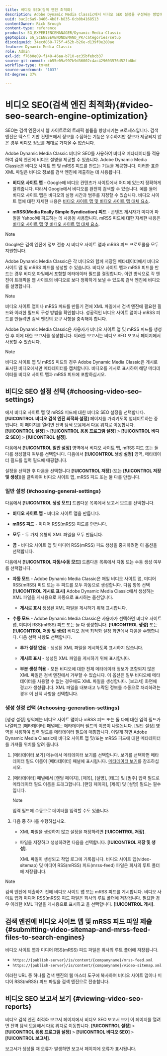 ```yaml
---
title: 비디오 SEO(검색 엔진 최적화)
description: Adobe Dynamic Media Classic에서 비디오 SEO 설정을 구성하는 방법에 대해 알아봅니다.
uuid: bac2c6a9-8466-4b8f-b835-6cb0b4168513
contentOwner: Rick Brough
content-type: reference
products: SG_EXPERIENCEMANAGER/Dynamic-Media-Classic
geptopics: SG_SCENESEVENONDEMAND_PK/categories/setup
discoiquuid: 34ecd868-775f-452b-b26e-d139f0e280ae
feature: Dynamic Media Classic
role: Admin
exl-id: f76b0e09-f148-46aa-b710-ec35bfebcb37
source-git-commit: cb55e09a997b9d36002c4ac429603576d52fb8bd
workflow-type: tm+mt
source-wordcount: '1037'
ht-degree: 37%

---
```


# 비디오 SEO(검색 엔진 최적화){#video-seo-search-engine-optimization}

SEO는 검색 엔진에서 웹 사이트로의 트래픽 볼륨을 향상시키는 프로세스입니다. 검색 엔진은 텍스트 기반 컨텐츠에서 정보를 수집하는 기능은 우수하지만 정보가 제공되지 않은 경우 비디오 정보를 제대로 가져올 수 없습니다.

Adobe Dynamic Media Classic 비디오 SEO를 사용하여 비디오 메타데이터를 적용하여 검색 엔진에 비디오 설명을 제공할 수 있습니다. Adobe Dynamic Media Classic은 비디오 사이트 맵 및 mRSS 피드를 만드는 기능을 제공합니다. 이러한 표준 XML 파일은 비디오 정보를 검색 엔진에 제출하는 데 사용됩니다.

* **비디오 사이트 맵** - Google에 비디오 컨텐츠가 사이트에서 어디에 있는지 정확하게 알려줍니다. 따라서 Google에서 비디오를 완전히 검색할 수 있습니다. 예를 들어 비디오 사이트 맵은 비디오의 실행 시간과 범주를 지정할 수 있습니다. 비디오 사이트 맵에 대한 자세한 내용은 [비디오 사이트 맵 및 비디오 사이트 맵 대체 요소](https://developers.google.com/search/docs/crawling-indexing/sitemaps/video-sitemaps?visit_id=637558394348624754-567115452&amp;rd=1).

* **mRSS(Media Really Simple Syndication) 피드** - 콘텐츠 게시자가 미디어 파일을 Yahoo!에 피드하는 데 사용됨 사용합니다. mRSS 피드에 대한 자세한 내용은 [비디오 사이트 맵 및 비디오 사이트 맵 대체 요소](https://developers.google.com/search/docs/crawling-indexing/sitemaps/video-sitemaps?visit_id=637558394348624754-567115452&amp;rd=1).

>[!NOTE]
>
>Google은 검색 엔진에 정보 전송 시 비디오 사이트 맵과 mRSS 피드 프로토콜을 모두 지원합니다.

Adobe Dynamic Media Classic은 각 비디오와 함께 저장된 메타데이터에서 비디오 사이트 맵 및 mRSS 피드를 생성할 수 있습니다. 비디오 사이트 맵과 mRSS 피드를 만드는 경우 비디오 파일에서 포함할 메타데이터 필드를 결정합니다. 이런 방식으로 각 엔진이 트래픽을 웹 사이트의 비디오로 보다 정확하게 보낼 수 있도록 검색 엔진에 비디오를 설명합니다.

>[!NOTE]
>
>비디오 사이트 맵이나 mRSS 피드를 만들기 전에 XML 파일에서 검색 엔진에 필요한 필드와 이러한 필드의 구성 방법을 확인합니다. 성공적인 비디오 사이트 맵이나 mRSS 피드를 만들려면 검색 엔진의 요구 사항을 충족해야 합니다.

Adobe Dynamic Media Classic은 사용자가 비디오 사이트 맵 및 mRSS 피드를 생성한 후 이에 대한 보고서를 생성합니다. 이러한 보고서는 비디오 SEO 보고서 페이지에서 사용할 수 있습니다.

>[!NOTE]
>
>비디오 사이트 맵 및 mRSS 피드의 경우 Adobe Dynamic Media Classic은 게시로 표시된 비디오에서만 메타데이터를 캡처합니다. 비디오를 게시로 표시하여 해당 메타데이터를 비디오 사이트 맵과 mRSS 피드에 포함하십시오.

## 비디오 SEO 설정 선택 {#choosing-video-seo-settings}

에서 비디오 사이트 맵 및 mRSS 피드에 대한 비디오 SEO 설정을 선택합니다. **[!UICONTROL 비디오 검색 엔진 최적화 설정]** 페이지를 가리키도록 업데이트하는 중입니다. 이 페이지를 열려면 전역 탐색 모음에서 다음 위치로 이동합니다. **[!UICONTROL 설정]** > **[!UICONTROL 응용 프로그램 설정]** > **[!UICONTROL 비디오 SEO]** > **[!UICONTROL 설정]**.

다음에서 **[!UICONTROL 일반 설정]** 영역에서 비디오 사이트 맵, mRSS 피드 또는 둘 다를 생성할지 여부를 선택합니다. 다음에서 **[!UICONTROL 생성 설정]** 영역, 메타데이터 필드를 입력 필드에 매핑합니다.

설정을 선택한 후 다음을 선택합니다 **[!UICONTROL 저장]** (또는 **[!UICONTROL 저장 및 생성]**)을 클릭하여 비디오 사이트 맵, mRSS 피드 또는 둘 다를 만듭니다.

### 일반 설정 {#choosing-general-settings}

다음에서 **[!UICONTROL 생성 모드]** 드롭다운 목록에서 보고서 모드를 선택합니다.

* **비디오 사이트 맵** - 비디오 사이트 맵을 만듭니다.

* **mRSS 피드** - 미디어 RSS(mRSS) 피드를 만듭니다.

* **모두** - 두 가지 유형의 XML 파일을 모두 만듭니다.

* **끔** - 비디오 사이트 맵 및 미디어 RSS(mRSS) 피드 생성을 중지하려면 이 옵션을 선택합니다.

다음에서 **[!UICONTROL 자동/수동 모드]** 드롭다운 목록에서 자동 또는 수동 생성 여부를 선택합니다.

* **자동 모드** - Adobe Dynamic Media Classic은 매일 비디오 사이트 맵, 미디어 RSS(mRSS) 피드 또는 두 피드를 모두 자동으로 생성합니다. 다음 항목 선택 **[!UICONTROL 게시로 표시]** Adobe Dynamic Media Classic에서 생성하는 XML 파일을 게시용으로 자동으로 표시하는 옵션입니다.

   * **게시로 표시** 생성된 XML 파일을 게시하기 위해 표시합니다.

* **수동 모드** - Adobe Dynamic Media Classic은 사용자가 선택하면 비디오 사이트 맵, 미디어 RSS(mRSS) 피드 또는 둘 다 생성합니다. **[!UICONTROL 생성]** 또는 **[!UICONTROL 저장 및 생성]** 비디오 검색 최적화 설정 화면에서 다음을 수행합니다. 다음 선택 사항도 선택합니다.

   * **추가 설정 없음** - 생성된 XML 파일을 게시하도록 표시하지 않습니다.

   * **게시로 표시** - 생성된 XML 파일을 게시하기 위해 표시합니다.

   * **부분 생성 허용** - 모든 비디오에 대한 전체 메타데이터 정보가 포함되지 않은 XML 파일은 검색 엔진에서 거부할 수 있습니다. 이 옵션은 일부 비디오에 메타데이터를 사용할 수 없는 경우에도 XML 파일을 생성합니다. [보고서] 화면에 경고가 생성됩니다. XML 파일을 내보내고 누락된 정보를 수동으로 처리하려는 경우 이 선택 사항을 선택합니다.

### 생성 설정 선택 {#choosing-generation-settings}

[생성 설정] 영역에는 비디오 사이트 맵이나 mRSS 피드 또는 둘 다에 대한 입력 필드가 나열되고 [메타데이터] 패널에는 메타데이터 필드의 이름이 나열됩니다. [일반 설정] 영역을 사용하여 입력 필드를 메타데이터 필드에 매핑합니다. 이렇게 하면 Adobe Dynamic Media Classic에 비디오 사이트 맵 및/또는 mRSS 피드에 대한 메타데이터를 가져올 위치를 알려 줍니다.

1. [메타데이터 보기] 메뉴에서 메타데이터 보기를 선택합니다. 보기를 선택하면 메타데이터 필드 이름이 [메타데이터] 패널에 표시됩니다.
[메타데이터 보기](application-setup.md#metadata_views)를 참조하십시오.
1. [메타데이터] 패널에서 [랜딩 페이지], [제목], [설명], [태그] 및 [범주] 입력 필드로 메타데이터 필드 이름을 드래그합니다. [랜딩 페이지], [제목] 및 [설명] 필드는 필수입니다.

   >[!NOTE]
   >
   >입력 필드에 수동으로 데이터를 입력할 수도 있습니다.

1. 다음 중 하나를 수행하십시오.

   * XML 파일을 생성하지 않고 설정을 저장하려면 **[!UICONTROL 저장]**.
   * 파일을 저장하고 생성하려면 다음을 선택합니다. **[!UICONTROL 저장 및 생성]**.

      XML 파일이 생성되고 작업 로그에 기록됩니다. 비디오 사이트 맵(video-sitemap) 및 미디어 RSS(mRSS) 피드(mrss-feed) 파일은 회사의 루트 폴더에 저장됩니다.

>[!NOTE]
>
>검색 엔진에 제출하기 전에 비디오 사이트 맵 또는 mRSS 피드를 게시합니다. 비디오 사이트 맵과 미디어 RSS(mRSS) 피드 파일은 회사의 루트 폴더에 저장됩니다. 필요한 경우 이러한 XML 파일을 게시용으로 표시하고 을 선택합니다. **[!UICONTROL 게시]**.

## 검색 엔진에 비디오 사이트 맵 및 mRSS 피드 파일 제출 {#submitting-video-sitemap-and-mrss-feed-files-to-search-engines}

비디오 사이트 맵과 미디어 RSS(mRSS) 피드 파일은 회사의 루트 폴더에 저장됩니다.

* `https://{publish-server}/is/content/{companyname}/mrss-feed.xml`
* `https://{publish-server}/is/content/{companyname}/video-sitemap.xml`

이러한 URL 중 하나를 검색 엔진의 웹 마스터 도구에 복사하여 비디오 사이트 맵이나 미디어 RSS(mRSS) 피드 파일을 검색 엔진으로 전송합니다.

## 비디오 SEO 보고서 보기 {#viewing-video-seo-reports}

비디오 검색 엔진 최적화 보고서 페이지에서 비디오 SEO 보고서 보기 이 페이지를 열려면 전역 탐색 모음에서 다음 위치로 이동합니다. **[!UICONTROL 설정]** > **[!UICONTROL 응용 프로그램 설정]** > **[!UICONTROL 비디오 SEO]** > **[!UICONTROL 보고서]**.

보고서가 생성될 때 오류가 발생하면 보고서 페이지에 오류가 표시됩니다.
